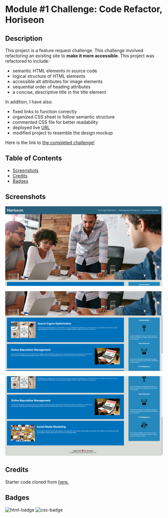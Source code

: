 # Module #1 Challenge: Code Refactor, Horiseon

## Description

This project is a feature request challenge. This challenge involved refactoring an existing site to **make it more accessible**. This project was refactored to include:

* semantic HTML elements in source code
* logical structure of HTML elements
* accessible alt attributes for image elements
* sequential order of heading attributes
* a concise, descriptive title in the title element

In addition, I have also:

* fixed links to function correctly
* organized CSS sheet to follow semantic structure
* commented CSS file for better readability
* deployed live [URL](https://desguerra.github.io/horiseon/)
* modified project to resemble the design mockup

Here is the link to [the completed challenge!](https://desguerra.github.io/horiseon/)


## Table of Contents

* [Screenshots](#screenshots)
* [Credits](#credits)
* [Badges](#badges)


## Screenshots

![screenshot 1 of project](./Develop/assets/images/SS1.png)

![screenshot 2 of project](./Develop/assets/images/SS2.png)

![screenshot 3 of project](./Develop/assets/images/SS3.png)


## Credits

Starter code cloned from [here.](https://github.com/coding-boot-camp/urban-octo-telegram)


## Badges

![html-badge](https://img.shields.io/badge/HTML-62.9%25-blueviolet)
![css-badge](https://img.shields.io/badge/CSS-37.1%25-ff69b4)

